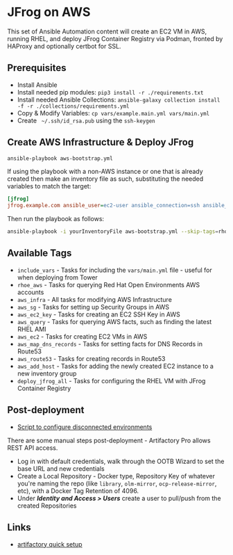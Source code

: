 # JFrog on AWS

This set of Ansible Automation content will create an EC2 VM in AWS, running RHEL, and deploy JFrog Container Registry via Podman, fronted by HAProxy and optionally certbot for SSL.

## Prerequisites

- Install Ansible
- Install needed pip modules: `pip3 install -r ./requirements.txt`
- Install needed Ansible Collections: `ansible-galaxy collection install -f -r ./collections/requirements.yml`
- Copy & Modify Variables: `cp vars/example.main.yml vars/main.yml`
- Create ` ~/.ssh/id_rsa.pub` using the `ssh-keygen`

## Create AWS Infrastructure & Deploy JFrog

```bash
ansible-playbook aws-bootstrap.yml
```

If using the playbook with a non-AWS instance or one that is already created then make an inventory file as such, substituting the needed variables to match the target:

```ini
[jfrog]
jfrog.example.com ansible_user=ec2-user ansible_connection=ssh ansible_ssh_common_args='-o StrictHostKeyChecking=no' ansible_python_interpreter='/usr/libexec/platform-python' ansible_ssh_private_key_file="~/.ssh/id_rsa" base_domain="example.com" env_email_owner="you@example.com"
```

Then run the playbook as follows:

```bash
ansible-playbook -i yourInventoryFile aws-bootstrap.yml --skip-tags=rhoe_aws,aws_infra
```

## Available Tags

- `include_vars` - Tasks for including the `vars/main.yml` file - useful for when deploying from Tower
- `rhoe_aws` - Tasks for querying Red Hat Open Environments AWS accounts
- `aws_infra` - All tasks for modifying AWS Infrastructure
- `aws_sg` - Tasks for setting up Security Groups in AWS
- `aws_ec2_key` - Tasks for creating an EC2 SSH Key in AWS
- `aws_query` - Tasks for querying AWS facts, such as finding the latest RHEL AMI
- `aws_ec2` - Tasks for creating EC2 VMs in AWS
- `aws_map_dns_records` - Tasks for setting facts for DNS Records in Route53
- `aws_route53` - Tasks for creating records in Route53
- `aws_add_host` - Tasks for adding the newly created EC2 instance to a new inventory group
- `deploy_jfrog_all` - Tasks for configuring the RHEL VM with JFrog Container Registry

## Post-deployment

* [Script to configure disconnected environments](disconnected-scripts)  

There are some manual steps post-deployment - Artifactory Pro allows REST API access.

- Log in with default credentials, walk through the OOTB Wizard to set the base URL and new credentials
- Create a Local Repository - Docker type, Repository Key of whatever you're naming the repo (like `library`, `olm-mirror`, `ocp-release-mirror`, etc), with a Docker Tag Retention of 4096.
- Under ***Identity and Access > Users*** create a user to pull/push from the created Repositories


## Links
* [artifactory quick setup](https://gist.github.com/tosin2013/9d151d74b6a0ee9443b5afbd9f1e23f8)
